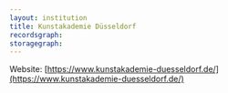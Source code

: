 ```yaml
---
layout: institution
title: Kunstakademie Düsseldorf
recordsgraph: 
storagegraph: 
---
```


Website: [https://www.kunstakademie-duesseldorf.de/](https://www.kunstakademie-duesseldorf.de/)
